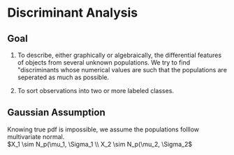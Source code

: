 # Discriminant Analysis
## Goal
1. To describe, either graphically or algebraically, the differential features of objects from several unknown populations.
We try to find "discriminants whose numerical values are such that the populations are seperated as much as possible.

2. To sort observations into two or more labeled classes.

## Gaussian Assumption
Knowing true pdf is impossible, we assume the populations folllow multivariate normal.  
$X_1 \sim N_p(\mu_1, \Sigma_1 \\ 
X_2 \sim N_p(\mu_2, \Sigma_2$
